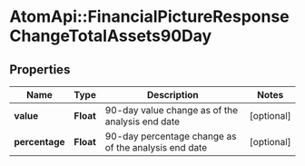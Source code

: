 # AtomApi::FinancialPictureResponseChangeTotalAssets90Day

## Properties
Name | Type | Description | Notes
------------ | ------------- | ------------- | -------------
**value** | **Float** | 90-day value change as of the analysis end date | [optional] 
**percentage** | **Float** | 90-day percentage change as of the analysis end date | [optional] 


